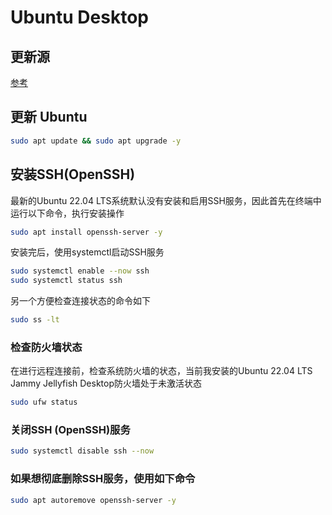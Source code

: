 Ubuntu Desktop
===

## 更新源

[参考](Debian-based%20Configure.md)

## 更新 Ubuntu

```bash
sudo apt update && sudo apt upgrade -y
```

## 安装SSH(OpenSSH)

最新的Ubuntu 22.04 LTS系统默认没有安装和启用SSH服务，因此首先在终端中运行以下命令，执行安装操作

```bash
sudo apt install openssh-server -y
```

安装完后，使用systemctl启动SSH服务

```bash
sudo systemctl enable --now ssh
sudo systemctl status ssh
```

另一个方便检查连接状态的命令如下

```bash
sudo ss -lt
```

### 检查防火墙状态

在进行远程连接前，检查系统防火墙的状态，当前我安装的Ubuntu 22.04 LTS Jammy Jellyfish Desktop防火墙处于未激活状态

```bash
sudo ufw status
```

### 关闭SSH (OpenSSH)服务

```bash
sudo systemctl disable ssh --now

```

### 如果想彻底删除SSH服务，使用如下命令

```bash
sudo apt autoremove openssh-server -y
```

